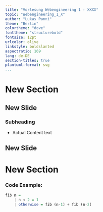 ```yaml
---
title: "Vorlesung Webengineering 1 - XXXX"
topic: "Webengineering_1_X"
author: "Lukas Panni"
theme: "Berlin"
colortheme: "dove"
fonttheme: "structurebold"
fontsize: 12pt
urlcolor: olive
linkstyle: boldslanted
aspectratio: 169
lang: de-DE
section-titles: true
plantuml-format: svg
...
```



# New Section 

## New Slide 

### Subheading

- Actual Content text

## New Slide 

# New Section

### Code Example:

```haskell
fib n = 
    | n < 2 = 1
    | otherwise = fib (n-1) + fib (n-2)
```




